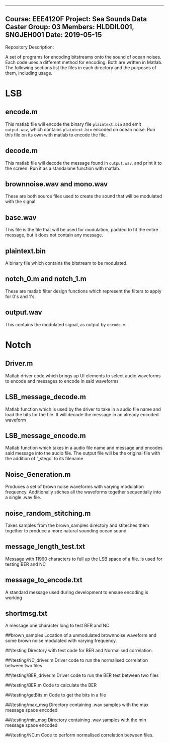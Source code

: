 -------------------------------------------------------
Course:     EEE4120F
Project:    Sea Sounds Data Caster
Group:      03
Members:    HLDDIL001, SNGJEH001
Date:       2019-05-15
-------------------------------------------------------

Repository Description:

A set of programs for encoding bitstreams onto the sound of ocean noises. Each
code uses a different method for encoding. Both are written in Matlab. The
following sections list the files in each directory and the purposes of them,
including usage.

# LSB

## encode.m
This matlab file will encode the binary file `plaintext.bin` and emit
`output.wav`, which contains `plaintext.bin` encoded on ocean noise. Run this
file on its own with matlab to encode the file.

## decode.m
This matlab file will decode the message found in `output.wav`, and print it to
the screen. Run it as a standalone function with matlab.

## brownnoise.wav and mono.wav
These are both source files used to create the sound that will be modulated with
the signal.

## base.wav
This file is the file that will be used for modulation, padded to fit the entire
message, but it does not contain any message.

## plaintext.bin
A binary file which contains the bitstream to be modulated.

## notch_0.m and notch_1.m
These are matlab filter design functions which represent the filters to apply
for 0's and 1's.

## output.wav
This contains the modulated signal, as output by `encode.m`.

# Notch

## Driver.m
Matlab driver code which brings up UI elements to select audio waveforms to encode and messages to encode in said waveforms

## LSB_message_decode.m
Matlab function which is used by the driver to take in a audio file name and load the bits for the file. It will decode the message in an already encoded waveform

## LSB_message_encode.m
Matlab function which takes in a audio file name and message and encodes said
message into the audio file. The output file will be the original file with the
addition of '\_stego' to its filename
	
## Noise_Generation.m
Produces a set of brown noise waveforms with varying modulation frequency. Additionally stiches all the waveforms together sequentially into a single .wav file.

## noise_random_stitching.m
Takes samples from the brown_samples directory and stiteches them together to produce a more natural sounding ocean sound
	
## message_length_test.txt
Message with 11990 characters to full up the LSB space of a file. Is used for testing BER and NC

## message_to_encode.txt
A standard message used during development to ensure encoding is working

## shortmsg.txt
A message one character long to test BER and NC

##brown_samples
Location of a unmodulated brownnoise waveform and some brown noise modulated with varying frequency.

##/testing
Directory with test code for BER and Normalised correlation.

##/testing/NC_driver.m
Driver code to run the normalised correlation between two files

##/testing/BER_driver.m
Driver code to run the BER test between two files

##/testing/BER.m
Code to calculate the BER

##/testing/getBits.m
Code to get the bits in a file

##/testing/max_msg
Directory containing .wav samples with the max message space encoded

##/testing/min_msg
Directory containing .wav samples with the min message space encoded

##/testing/NC.m
Code to perform normalised correlation between files.
